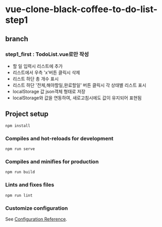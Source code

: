 # vue-clone-black-coffee-to-do-list-step1

## branch

### step1_first : TodoList.vue로만 작성
- 할 일 입력시 리스트에 추가
- 리스트에서 우측 'x'버튼 클릭시 삭제
- 리스트 하단 총 개수 표시
- 리스트 하단 '전체,해야할일,완료할일' 버튼 클릭시 각 상태별 리스트 표시
- localStorage  값 json객체 형태로 저장
- localStorage와 값을 연동하여, 새로고침시에도 값이 유지되어 표현됨

## Project setup
```
npm install
```

### Compiles and hot-reloads for development
```
npm run serve
```

### Compiles and minifies for production
```
npm run build
```

### Lints and fixes files
```
npm run lint
```

### Customize configuration
See [Configuration Reference](https://cli.vuejs.org/config/).
